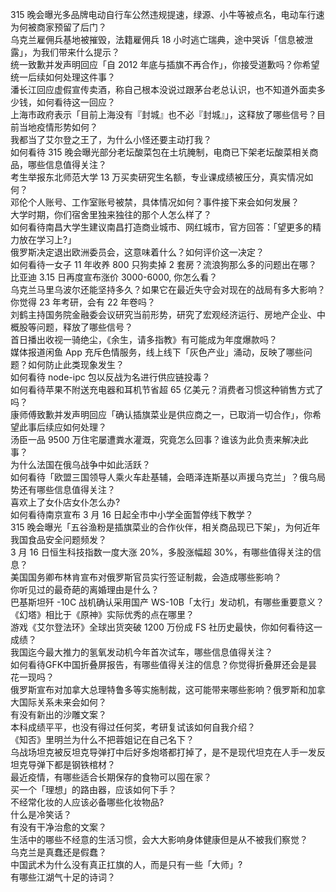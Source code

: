 315 晚会曝光多品牌电动自行车公然违规提速，绿源、小牛等被点名，电动车行速为何被商家预留了后门？  
乌克兰雇佣兵基地被摧毁，法籍雇佣兵 18 小时逃亡瑞典，途中哭诉「信息被泄露」，为我们带来什么提示？  
统一致歉并发声明回应「自 2012 年底与插旗不再合作」，你接受道歉吗？你希望统一后续如何处理这件事？  
潘长江回应虚假宣传卖酒，称自己根本没说过跟茅台老总认识，也不知道外面卖多少钱，如何看待这一回应？  
上海市政府表示「目前上海没有『封城』也不必『封城』」，这释放了哪些信号？目前当地疫情形势如何？  
我都当了艾尔登之王了，为什么小怪还要主动打我？  
如何看待 315 晚会曝光部分老坛酸菜包在土坑腌制，电商已下架老坛酸菜相关商品，哪些信息值得关注？  
考生举报东北师范大学 13 万买卖研究生名额，专业课成绩被压分，真实情况如何？  
邓伦个人账号、工作室账号被禁，具体情况如何？事件接下来会如何发展？  
大学时期，你们宿舍里独来独往的那个人怎么样了？  
如何看待南昌大学生建议南昌打造商业城市、网红城市，官方回答：「望更多的精力放在学习上?」  
俄罗斯决定退出欧洲委员会，这意味着什么？如何评价这一决定？  
如何看待一女子 11 年收养 800 只狗卖掉 2 套房？流浪狗那么多的问题出在哪？  
比亚迪 3.15 日再度宣布涨价 3000-6000, 你怎么看？  
乌克兰马里乌波尔还能坚持多久？如果它在最近失守会对现在的战局有多大影响？  
你觉得 23 年考研，会有 22 年卷吗？  
刘鹤主持国务院金融委会议研究当前形势，研究了宏观经济运行、房地产企业、中概股等问题，释放了哪些信号？  
首日播出收视一骑绝尘，《余生，请多指教》有可能成为年度爆款吗？  
媒体报道闲鱼 App 充斥色情服务，线上线下「灰色产业」涌动，反映了哪些问题？如何防止此类现象发生？  
如何看待 node-ipc 包以反战为名进行供应链投毒？  
如何看待苹果不附送充电器和耳机节省超 65 亿美元？消费者习惯这种销售方式了吗？  
康师傅致歉并发声明回应「确认插旗菜业是供应商之一，已取消一切合作」，你希望此事后续应如何处理？  
汤臣一品 9500 万住宅屡遭粪水灌溉，究竟怎么回事？谁该为此负责来解决此事？  
为什么法国在俄乌战争中如此活跃？  
如何看待「欧盟三国领导人乘火车赴基辅，会晤泽连斯基以声援乌克兰」？俄乌局势还有哪些信息值得关注？  
喜欢上了女仆店女仆怎么办?  
如何看待南京宣布 3 月 16 日起全市中小学全面暂停线下教学？  
315 晚会曝光「五谷渔粉是插旗菜业的合作伙伴，相关商品现已下架」，为何近年我国食品安全问题频发？  
3 月 16 日恒生科技指数一度大涨 20%，多股涨幅超 30%，有哪些值得关注的信息？  
美国国务卿布林肯宣布对俄罗斯官员实行签证制裁，会造成哪些影响？  
你听见过的最奇葩的离婚理由是什么？  
巴基斯坦歼 -10C 战机确认采用国产 WS-10B「太行」发动机，有哪些重要意义？  
《幻塔》相比于《原神》实际优秀的点在哪里？  
游戏《艾尔登法环》全球出货突破 1200 万份成 FS 社历史最快，你如何看待这一成绩？  
我国迄今最大推力的氢氧发动机今年首次试车，哪些信息值得关注？  
如何看待GFK中国折叠屏报告，有哪些值得关注的信息？你觉得折叠屏还会是昙花一现吗？  
俄罗斯宣布对加拿大总理特鲁多等实施制裁，这可能带来哪些影响？俄罗斯和加拿大国际关系未来会如何？  
有没有新出的沙雕文案？  
本科成绩平平，也没有得过任何奖，考研复试该如何自我介绍？  
《知否》里明兰为什么不把蓉姐记在自己名下？  
乌战场坦克被反坦克导弹打中后好多炮塔都打掉了，是不是现代坦克在人手一发反坦克导弹下都是钢铁棺材？  
最近疫情，有哪些适合长期保存的食物可以囤在家？  
买一个「理想」的路由器，应该如何下手？  
不经常化妆的人应该必备哪些化妆物品?  
什么是冷笑话？  
有没有干净治愈的文案？  
生活中的哪些不经意的生活习惯，会大大影响身体健康但是从不被我们察觉？  
乌克兰是真蠢还是假蠢？  
中国武术为什么没有真正扛旗的人，而是只有一些「大师」?  
有哪些江湖气十足的诗词？  
